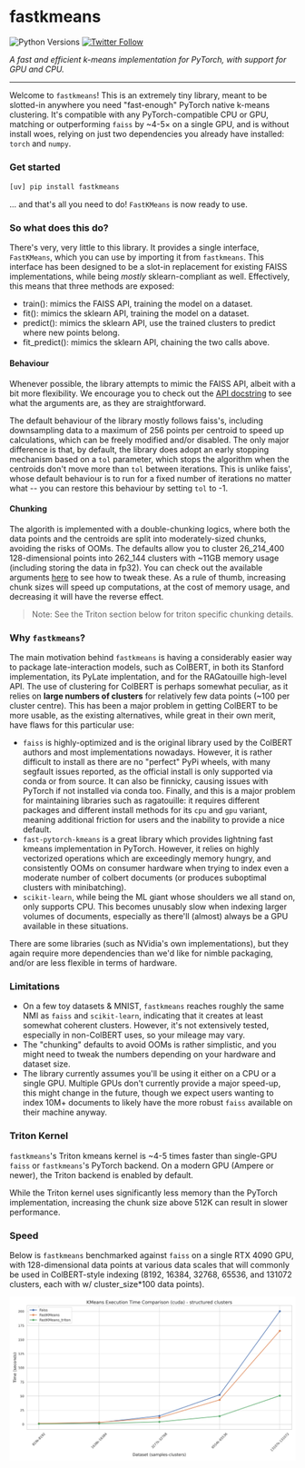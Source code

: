 # fastkmeans

![Python Versions](https://img.shields.io/badge/Python-3.8_3.9_3.10_3.11_3.12_3.13-blue)
[![Twitter Follow](https://img.shields.io/twitter/follow/bclavie?style=social)](https://twitter.com/bclavie)
<!-- [![Downloads](https://static.pepy.tech/badge/fastkmeans/month)](https://pepy.tech/project/fastkmeans) -->

_A fast and efficient k-means implementation for PyTorch, with support for GPU and CPU._

---

Welcome to `fastkmeans`! This is an extremely tiny library, meant to be slotted-in anywhere you need "fast-enough" PyTorch native k-means clustering. It's compatible with any PyTorch-compatible CPU or GPU, matching or outperforming `faiss` by ~4-5× on a single GPU, and is without install woes, relying on just two dependencies you already have installed: `torch` and `numpy`.

###  Get started

```sh
[uv] pip install fastkmeans
```

... and that's all you need to do! `FastKMeans` is now ready to use.

###  So what does this do?

There's very, very little to this library. It provides a single interface, `FastKMeans`, which you can use by importing it from `fastkmeans`. This interface has been designed to be a slot-in replacement for existing FAISS implementations, while being *mostly* sklearn-compliant as well. Effectively, this means that three methods are exposed:

- train(): mimics the FAISS API, training the model on a dataset.
- fit(): mimics the sklearn API, training the model on a dataset.
- predict(): mimics the sklearn API, use the trained clusters to predict where new points belong.
- fit_predict(): mimics the sklearn API, chaining the two calls above.

#### Behaviour

Whenever possible, the library attempts to mimic the FAISS API, albeit with a bit more flexibility. We encourage you to check out the [API docstring](https://github.com/AnswerDotAI/fastkmeans/blob/main/fastkmeans/kmeans.py#L170) to see what the arguments are, as they are straightforward.

The default behaviour of the library mostly follows faiss's, including downsampling data to a maximum of 256 points per centroid to speed up calculations, which can be freely modified and/or disabled.  The only major difference is that, by default, the library does adopt an early stopping mechanism based on a `tol` parameter, which stops the algorithm when the centroids don't move more than `tol` between iterations. This is unlike faiss', whose default behaviour is to run for a fixed number of iterations no matter what -- you can restore this behaviour by setting `tol` to -1.

#### Chunking

The algorith is implemented with a double-chunking logics, where both the data points and the centroids are split into moderately-sized chunks, avoiding the risks of OOMs. The defaults allow you to cluster 26_214_400 128-dimensional points into 262_144 clusters with ~11GB memory usage (including storing the data in fp32). You can check out the available arguments [here](https://github.com/AnswerDotAI/fastkmeans/blob/17c2a1b4cabc84c7bb0cb392fd2d2e3ec4d1b825/fastkmeans/kmeans.py#L132) to see how to tweak these. As a rule of thumb, increasing chunk sizes will speed up computations, at the cost of memory usage, and decreasing it will have the reverse effect.

> Note: See the Triton section below for triton specific chunking details.

###  Why `fastkmeans`?

The main motivation behind `fastkmeans` is having a considerably easier way to package late-interaction models, such as ColBERT, in both its Stanford implementation, its PyLate implentation, and for the RAGatouille high-level API. The use of clustering for ColBERT is perhaps somewhat peculiar, as it relies on **large numbers of clusters** for relatively few data points (~100 per cluster centre). This has been a major problem in getting ColBERT to be more usable, as the existing alternatives, while great in their own merit, have flaws for this particular use:

- `faiss` is highly-optimized and is the original library used by the ColBERT authors and most implementations nowadays. However, it is rather difficult to install as there are no "perfect" PyPi wheels, with many segfault issues reported, as the official install is only supported via conda or from source. It can also be finnicky, causing issues with PyTorch if not installed via conda too. Finally, and this is a major problem for maintaining libraries such as ragatouille: it requires different packages and different install methods for its `cpu` and `gpu` variant, meaning additional friction for users and the inability to provide a nice default.
- `fast-pytorch-kmeans` is a great library which provides lightning fast kmeans implementation in PyTorch. However, it relies on highly vectorized operations which are exceedingly memory hungry, and consistently OOMs on consumer hardware when trying to index even a moderate number of colbert documents (or produces suboptimal clusters with minibatching).
- `scikit-learn`, while being the ML giant whose shoulders we all stand on, only supports CPU. This becomes unusably slow when indexing larger volumes of documents, especially as there'll (almost) always be a GPU available in these situations.

There are some libraries (such as NVidia's own implementations), but they again require more dependencies than we'd like for nimble packaging, and/or are less flexible in terms of hardware.

###  Limitations

- On a few toy datasets & MNIST, `fastkmeans` reaches roughly the same NMI as `faiss` and `scikit-learn`, indicating that it creates at least somewhat coherent clusters. However, it's not extensively tested, especially in non-ColBERT uses, so your mileage may vary.
- The "chunking" defaults to avoid OOMs is rather simplistic, and you might need to tweak the numbers depending on your hardware and dataset size.
- The library currently assumes you'll be using it either on a CPU or a single GPU. Multiple GPUs don't currently provide a major speed-up, this might change in the future, though we expect users wanting to index 10M+ documents to likely have the more robust `faiss` available on their machine anyway.

### Triton Kernel

`fastkmeans`'s Triton kmeans kernel is ~4-5 times faster than single-GPU `faiss` or `fastkmeans`'s PyTorch backend. On a modern GPU (Ampere or newer), the Triton backend is enabled by default.

While the Triton kernel uses significantly less memory than the PyTorch implementation, increasing the chunk size above 512K can result in slower performance.

### Speed

Below is `fastkmeans` benchmarked against `faiss` on a single RTX 4090 GPU, with 128-dimensional data points at various data scales that will commonly be used in ColBERT-style indexing (8192, 16384, 32768, 65536, and 131072 clusters, each with w/ cluster_size*100 data points).

![fastkmeans benchmark](./benchmark_plots/4090_benchmark.png)
